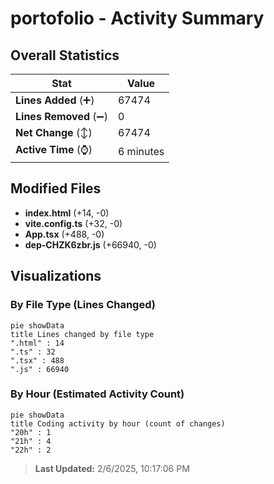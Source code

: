 # portofolio - Activity Summary 

## Overall Statistics

| Stat                   | Value                                                             |
| ---------------------- | ----------------------------------------------------------------- |
| **Lines Added** (➕)   | 67474                                          |
| **Lines Removed** (➖) | 0                                        |
| **Net Change** (↕)    | 67474                |
| **Active Time** (⌚)   | 6 minutes |


## Modified Files
- **index.html** (+14, -0)
- **vite.config.ts** (+32, -0)
- **App.tsx** (+488, -0)
- **dep-CHZK6zbr.js** (+66940, -0)

## Visualizations

### By File Type (Lines Changed)

```mermaid
pie showData
title Lines changed by file type
".html" : 14
".ts" : 32
".tsx" : 488
".js" : 66940
```

### By Hour (Estimated Activity Count)

```mermaid
pie showData
title Coding activity by hour (count of changes)
"20h" : 1
"21h" : 4
"22h" : 2
```


> **Last Updated:** 2/6/2025, 10:17:06 PM